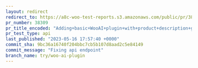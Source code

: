 ```yaml
---
layout: redirect
redirect_to: https://a8c-woo-test-reports.s3.amazonaws.com/public/pr/38309/api/index.html
pr_number: 38309
pr_title_encoded: "Adding+basic+WooAI+plugin+with+product+description+generation"
pr_test_type: api
last_published: "2023-05-16 17:57:40 +0000"
commit_sha: 9bc36a16740f204bbc7cb5b107d8aad2c5e84149
commit_message: "Fixing api endpoint"
branch_name: try/woo-ai-plugin
---
```


